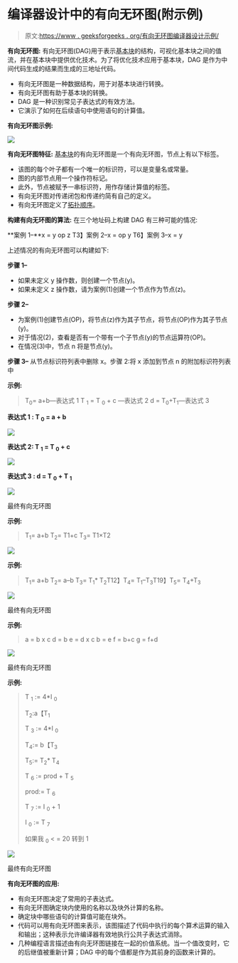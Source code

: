 # 编译器设计中的有向无环图(附示例)

> 原文:[https://www . geeksforgeeks . org/有向无环图编译器设计示例/](https://www.geeksforgeeks.org/directed-acyclic-graph-in-compiler-design-with-examples/)

**有向无环图:**
有向无环图(DAG)用于表示[基本块](https://www.geeksforgeeks.org/basic-blocks-in-compiler-design/)的结构，可视化基本块之间的值流，并在基本块中提供优化技术。为了将优化技术应用于基本块，DAG 是作为中间代码生成的结果而生成的三地址代码。

*   有向无环图是一种数据结构，用于对基本块进行转换。
*   有向无环图有助于基本块的转换。
*   DAG 是一种识别常见子表达式的有效方法。
*   它演示了如何在后续语句中使用语句的计算值。

**有向无环图示例:**

![](img/ac2c2f4eacd343f35a5133a4b33ed8e8.png)

**有向无环图特征:**
[基本块](https://www.geeksforgeeks.org/basic-blocks-in-compiler-design/)的有向无环图是一个有向无环图，节点上有以下标签。

*   该图的每个叶子都有一个唯一的标识符，可以是变量名或常量。
*   图的内部节点用一个操作符标记。
*   此外，节点被赋予一串标识符，用作存储计算值的标签。
*   有向无环图对传递闭包和传递约简有自己的定义。
*   有向无环图定义了[拓扑顺序](https://www.geeksforgeeks.org/topological-sorting/)。

**构建有向无环图的算法:**
在三个地址码上构建 DAG 有三种可能的情况:

**案例 1–**x = y op z
T3】案例 2–x = op y
T6】案例 3–x = y

上述情况的有向无环图可以构建如下:

**步骤 1–**

*   如果未定义 y 操作数，则创建一个节点(y)。
*   如果未定义 z 操作数，请为案例(1)创建一个节点作为节点(z)。

**步骤 2–**

*   为案例(1)创建节点(OP)，将节点(z)作为其子节点，将节点(OP)作为其子节点(y)。
*   对于情况(2)，查看是否有一个带有一个子节点(y)的节点运算符(OP)。
*   在情况(3)中，节点 n 将是节点(y)。

**步骤 3–**
从节点标识符列表中删除 x。步骤 2:将 x 添加到节点 n 的附加标识符列表中

**示例:**

> T<sub>0</sub>= a+b—表达式 1
> T <sub>1</sub> = T <sub>0</sub> + c —表达式 2
> d = T<sub>0</sub>+T<sub>1</sub>—表达式 3

**表达式 1 : T <sub>0</sub> = a + b**

![](img/8a3751b46279dfc028dcbe5ee926b750.png)

**表达式 2: T <sub>1</sub> = T <sub>0</sub> + c**

![](img/6fa6b084b16032436f2c7e44b24e9891.png)

**表达式 3 : d = T <sub>0</sub> + T <sub>1</sub>**

![](img/7b8dac7e0386a3bb2609753f0872b057.png)

最终有向无环图

**示例:**

> T<sub>1</sub>= a+b
> T<sub>2</sub>= T1+c
> T<sub>3</sub>= T1×T2

![](img/971585defb46ff6a862943e3b6904a26.png)

**示例:**

> T<sub>1</sub>= a+b
> T<sub>2</sub>= a–b
> T<sub>3</sub>= T<sub>1</sub>* T<sub>2</sub>T12】T<sub>4</sub>= T<sub>1</sub>–T<sub>3</sub>T19】T<sub>5</sub>= T<sub>4</sub>+T<sub>3</sub>

![](img/04a99584f50ea8e5be2aa3eca79b5c9f.png)

最终有向无环图

**示例:**

> a = b x c
> d = b
> e = d x c
> b = e
> f = b+c
> g = f+d

![](img/602e3f4dfd0d54b271282b1539091d2c.png)

最终有向无环图

**示例:**

> T <sub>1</sub> := 4*I <sub>0</sub>
> 
> T<sub>2</sub>:a【T<sub>1</sub>
> 
> T <sub>3</sub> := 4*I <sub>0</sub>
> 
> T<sub>4</sub>:= b【T<sub>3</sub>
> 
> T<sub>5</sub>:= T<sub>2</sub>* T<sub>4</sub>
> 
> T <sub>6</sub> := prod + T <sub>5</sub>
> 
> prod:= T <sub>6</sub>
> 
> T <sub>7</sub> := I <sub>0</sub> + 1
> 
> I <sub>0</sub> := T <sub>7</sub>
> 
> 如果我 <sub>0</sub> < = 20 转到 1

![](img/a1caf75f9599e243bb6ffbdb118eb63c.png)

最终有向无环图

**有向无环图的应用:**

*   有向无环图决定了常用的子表达式。
*   有向无环图确定块内使用的名称以及块外计算的名称。
*   确定块中哪些语句的计算值可能在块外。
*   代码可以用有向无环图来表示，该图描述了代码中执行的每个算术运算的输入和输出；这种表示允许编译器有效地执行公共子表达式消除。
*   几种编程语言描述由有向无环图链接在一起的价值系统。当一个值改变时，它的后继值被重新计算；DAG 中的每个值都是作为其前身的函数来计算的。